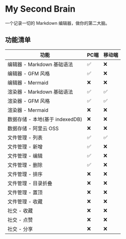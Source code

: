 # My Second Brain

一个记录一切的 Markdown 编辑器，做你的第二大脑。

## 功能清单

| 功能                            | PC端 | 移动端 |
|---------------------------------|------|--------|
| 编辑器 - Markdown 基础语法      | ✅    | ❌      |
| 编辑器 - GFM 风格               | ✅    | ❌      |
| 编辑器 - Mermaid                | ❌    | ❌      |
| 渲染器 - Markdown 基础语法      | ✅    | ✅      |
| 渲染器 - GFM 风格               | ✅    | ✅      |
| 渲染器 - Mermaid                | ❌    | ❌      |
| 数据存储 - 本地(基于 indexedDB) | ❌    | ❌      |
| 数据存储 - 阿里云 OSS           | ❌    | ❌      |
| 文件管理 - 列表                 | ✅    | ✅      |
| 文件管理 - 新增                 | ✅    | ❌      |
| 文件管理 - 编辑                 | ✅    | ❌      |
| 文件管理 - 删除                 | ✅    | ❌      |
| 文件管理 - 排序                 | ❌    | ❌      |
| 文件管理 - 目录折叠             | ❌    | ❌      |
| 文件管理 - 置顶                 | ❌    | ❌      |
| 文件管理 - 收藏                 | ❌    | ❌      |
| 社交 - 收藏                     | ❌    | ❌      |
| 社交 - 点赞                     | ❌    | ❌      |
| 社交 - 分享                     | ❌    | ❌      |
